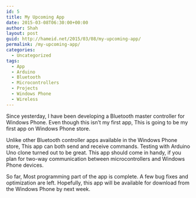```yaml
---
id: 5
title: My Upcoming App
date: 2015-03-08T06:30:00+00:00
author: Shah
layout: post
guid: http://hameid.net/2015/03/08/my-upcoming-app/
permalink: /my-upcoming-app/
categories:
  - Uncategorized
tags:
  - App
  - Arduino
  - Bluetooth
  - Microcontrollers
  - Projects
  - Windows Phone
  - Wireless
---
```

Since yesterday, I have been developing a Bluetooth master controller for Windows Phone. Even though this isn’t my first app, This is going to be my first app on Windows Phone store.

Unlike other Bluetooth controller apps available in the Windows Phone store, This app can both send and receive commands. Testing with Arduino Uno clone turned out to be great. This app should come in handy, if you plan for two-way communication between microcontrollers and Windows Phone devices.

So far, Most programming part of the app is complete. A few bug fixes and optimization are left. Hopefully, this app will be available for download from the Windows Phone by next week.